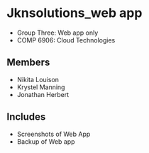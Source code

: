 # Jknsolutions_web app
- Group Three: Web app only
- COMP 6906: Cloud Technologies
 
 ## Members
- Nikita Louison
- Krystel Manning
- Jonathan Herbert

## Includes
- Screenshots of Web App
- Backup of Web app
